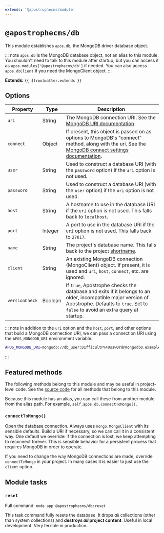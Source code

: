 ```yaml
---
extends: '@apostrophecms/module'
---
```


# `@apostrophecms/db`

This module establishes `apos.db`, the MongoDB driver database object.

::: note
`apos.db` is the MongoDB database object, not an alias to this module. You shouldn't need to talk to this module after startup, but you can access it as `apos.modules['@apostrophecms/db']` if needed. You can also access `apos.dbClient` if you need the MongoClient object.
:::

**Extends:** `{{ $frontmatter.extends }}`

## Options

|  Property | Type | Description |
|---|---|---|
|`uri` | String | The MongoDB connection URI. See the [MongoDB URI documentation](https://docs.mongodb.com/manual/reference/connection-string/). |
|`connect` | Object | If present, this object is passed on as options to MongoDB's "connect" method, along with the uri. See the [MongoDB connect settings documentation](http://mongodb.github.io/node-mongodb-native/2.2/reference/connecting/connection-settings/). |
|`user` | String | Used to construct a database URI (with the `password` option) if the `uri` option is not used. |
|`password` | String |  Used to construct a database URI (with the `user` option) if the `uri` option is not used. |
|`host` | String | A hostname to use in the database URI if the `uri` option is not used. This falls back to `localhost`. |
|`port` | Integer | A port to use in the database URI if the `uri` option is not used. This falls back to `27017`. |
|`name` | String | The project's database name. This falls back to the project [shortname](/reference/glossary.md#shortname). |
|`client` | String |An existing MongoDB connection (MongoClient) object. If present, it is used and `uri`, `host`, `connect`, etc. are ignored. |
|`versionCheck` | Boolean | If `true`, Apostrophe checks the database and exits if it belongs to an older, incompatible major version of Apostrophe. Defaults to `true`. Set to `false` to avoid an extra query at startup. |

::: note
In addition to the `uri` option and the `host`, `port`, and other options that build a MongoDB connection URI, we can pass a connection URI using the `APOS_MONGODB_URI` environment variable.

```bash
APOS_MONGODB_URI=mongodb://db_user:D1fficultP%40ssw0rd@mongodb0.example.com:27017/?authSource=apos-site-db node app
```
:::

## Featured methods

The following methods belong to this module and may be useful in project-level code. See the [source code](https://github.com/apostrophecms/apostrophe/blob/main/modules/%40apostrophecms/db/index.js) for all methods that belong to this module.
<!-- Some are used within the module and would just create noise here. -->

Because this module has an alias, you can call these from another module from the alias path. For example, `self.apos.db.connectToMongo()`.

### `connectToMongo()`

Open the database connection. Always uses `mongo.MongoClient` with its sensible defaults. Build a URI if necessary, so we can call it in a consistent way. One default we override: if the connection is lost, we keep attempting to reconnect forever. This is sensible behavior for a persistent process that requires MongoDB in order to operate.

If you need to change the way MongoDB connections are made, override `connectToMongo` in your project. In many cases it is easier to just use the `client` option.

## Module tasks

### `reset`

Full command: `node app @apostrophecms/db:reset`

This task command fully resets the database. It drops *all* collections (other than system collections) and **destroys *all* project content**. Useful in local development. Very terrible in production.


